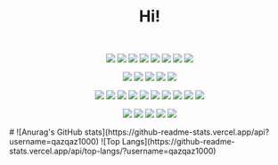 
<h1 align="center"><b>Hi!</b></h3>
</br>
<p align="center">
<img src="https://img.shields.io/badge/Android-3DDC84?style=flat-square&logo=Android&logoColor=white"/>
<img src="https://img.shields.io/badge/Jira-0052CC?style=flat-square&logo=Jira&logoColor=white"/>
<img src="https://img.shields.io/badge/Jenkins-D24939?style=flat-square&logo=Jenkins&logoColor=white"/>
<img src="https://img.shields.io/badge/Github-181717?style=flat-square&logo=Github&logoColor=white"/>
<img src="https://img.shields.io/badge/Figma-F24E1E?style=flat-square&logo=figma&logoColor=white"/>
<img src="https://img.shields.io/badge/Notion-000000?style=flat-square&logo=Notion&logoColor=white"/>
<img src="https://img.shields.io/badge/-Swagger-%23Clojure?style=flat-square&logo=swagger&logoColor=white"/>
<img src="https://img.shields.io/badge/Xcode-147EFB?style=flat-square&logo=Xcode&logoColor=white"/>
</p>

<p align="center">
<img src="https://img.shields.io/badge/Kotlin-7F52FF?style=flat-square&logo=Kotlin&logoColor=white"/>
<img src="https://img.shields.io/badge/Java-007396?style=flat-square&logo=Java&logoColor=white"/>
<img src="https://img.shields.io/badge/C++-00599C?style=flat-square&logo=Cplusplus&logoColor=white"/>
<img src="https://img.shields.io/badge/Objective C-147EFB?style=flat-square&logo=xcode&logoColor=white"/>
<img src="https://img.shields.io/badge/ReactNative-09D3AC?style=flat-square&logo=React&logoColor=white"/>
</p>

<p align="center">
  <img src="https://img.shields.io/badge/Jetpack%20Compose-4285F4?style=flat-square&logo=Jetpack%20Compose&logoColor=white"/>
  <img src="https://img.shields.io/badge/MVI-6200EE?style=flat-square&logo=architecture&logoColor=white"/>
  <img src="https://img.shields.io/badge/Clean%20Architecture-0D47A1?style=flat-square&logo=Google&logoColor=white"/>
  <img src="https://img.shields.io/badge/MVVM-2196F3?style=flat-square&logo=Android&logoColor=white"/>
  <img src="https://img.shields.io/badge/Hilt-34A853?style=flat-square&logo=Dagger&logoColor=white"/>
  <img src="https://img.shields.io/badge/Retrofit-009688?style=flat-square&logo=Retrofit&logoColor=white"/>
  <img src="https://img.shields.io/badge/Coroutines-FFCA28?style=flat-square&logo=Kotlin&logoColor=white"/>
  <img src="https://img.shields.io/badge/Glide-90CAF9?style=flat-square&logo=Glide&logoColor=white"/>
  <img src="https://img.shields.io/badge/Room-8D6E63?style=flat-square&logo=SQLite&logoColor=white"/>
  <img src="https://img.shields.io/badge/AAC-1976D2?style=flat-square&logo=Android&logoColor=white"/>
</p>
<p align="center">
  <img src="https://img.shields.io/badge/Espresso-795548?style=flat-square&logo=Android&logoColor=white"/>
  <img src="https://img.shields.io/badge/UI%20Automator-616161?style=flat-square&logo=Android&logoColor=white"/>
  <img src="https://img.shields.io/badge/MockK-AB47BC?style=flat-square&logo=Kotlin&logoColor=white"/>
  <img src="https://img.shields.io/badge/JUnit-25A162?style=flat-square&logo=JUnit5&logoColor=white"/>
  <img src="https://img.shields.io/badge/kotest-FF4081?style=flat-square&logo=Kotlin&logoColor=white"/>
</p>
#
![Anurag's GitHub stats](https://github-readme-stats.vercel.app/api?username=qazqaz1000) ![Top Langs](https://github-readme-stats.vercel.app/api/top-langs/?username=qazqaz1000)


<!--
**qazqaz1000/qazqaz1000** is a ✨ _special_ ✨ repository because its `README.md` (this file) appears on your GitHub profile.

Here are some ideas to get you started:

- 🔭 I’m currently working on ...
- 🌱 I’m currently learning ...
- 👯 I’m looking to collaborate on ...
- 🤔 I’m looking for help with ...
- 💬 Ask me about ...
- 📫 How to reach me: ...
- 😄 Pronouns: ...
- ⚡ Fun fact: ...
-->
